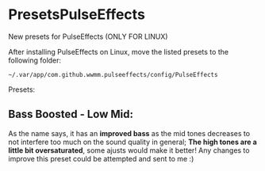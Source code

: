 # PresetsPulseEffects
New presets for PulseEffects (ONLY FOR LINUX)

After installing PulseEffects on Linux, move the listed presets to the following folder:
```
~/.var/app/com.github.wwmm.pulseeffects/config/PulseEffects 

```
Presets:

## Bass Boosted - Low Mid: 

As the name says, it has an **improved bass** as the mid tones decreases to not interfere too much on the sound quality in general; **The high tones are a little bit oversaturated**, some ajusts would make it better! Any changes to improve this preset could be attempted and sent to me :)
